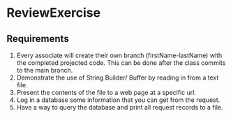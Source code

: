 # ReviewExercise

## Requirements

1. Every associate will create their own branch (firstName-lastName) with the completed projected code. This can be done after the class commits to the main branch. 
2. Demonstrate the use of String Builder/ Buffer by reading in from a text file.
3. Present the contents of the file to a web page at a specific url. 
4. Log in a database some information that you can get from the request.
5. Have a way to query the database and print all request records to a file.
